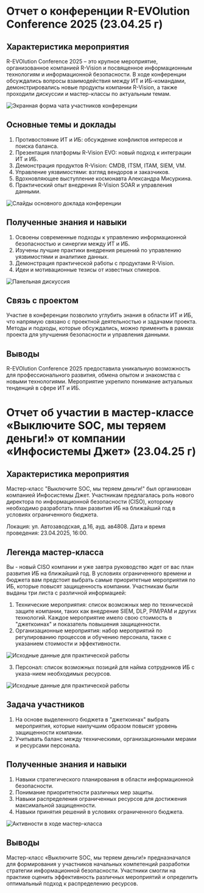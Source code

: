 
# Отчет о конференции R-EVOlution Conference 2025 (23.04.25 г)

## Характеристика мероприятия
R-EVOlution Conference 2025 – это крупное мероприятие, организованное компанией R-Vision и посвященное информационным технологиям и информационной безопасности. 
В ходе конференции обсуждались вопросы взаимодействия между ИТ и ИБ-командами, демонстрировались новые продукты компании R-Vision, а также проходили дискуссии и мастер-классы по актуальным темам.

![Экранная форма чата участников конференции](./MaksinaND_images/1screenform.jpg)

## Основные темы и доклады
1. Противостояние ИТ и ИБ: обсуждение конфликтов интересов и поиска баланса.
2. Презентация платформы R-Vision EVO: новый подход к интеграции ИТ и ИБ.
3. Демонстрация продуктов R-Vision: CMDB, ITSM, ITAM, SIEM, VM.
4. Управление уязвимостями: взгляд вендоров и заказчиков.
5. Вдохновляющее выступление космонавта Александра Мисуркина.
6. Практический опыт внедрения R-Vision SOAR и управления данными.

![Слайды основного доклада конференции](./reports/MaksinaND_images/2slides.jpg)

## Полученные знания и навыки
1. Освоены современные подходы к управлению информационной безопасностью и синергии между ИТ и ИБ.
2. Изучены лучшие практики внедрения решений по управлению уязвимостями и аналитике данных.
3. Демонстрация практической работы с продуктами R-Vision.
4. Идеи и мотивационные тезисы от известных спикеров.

![Панельная дискуссия](./reports/MaksinaND_images/3paneldiscussion.jpg)

## Связь с проектом
Участие в конференции позволило углубить знания в области ИТ и ИБ, что напрямую связано с проектной деятельностью и задачами проекта. 
Методы и подходы, которые обсуждались, можно применить в рамках проекта для улучшения безопасности и управления данными.

## Выводы
R-EVOlution Conference 2025 предоставила уникальную возможность для профессионального развития, обмена опытом и знакомства с новыми технологиями. 
Мероприятие укрепило понимание актуальных тенденций в сфере ИТ и ИБ.

# Отчет об участии в мастер-классе «Выключите SOC, мы теряем деньги!» от компании «Инфосистемы Джет» (23.04.25 г)

## Характеристика мероприятия
Мастер-класс "Выключите SOC, мы теряем деньги!" был организован компанией Инфосистемы Джет. 
Участникам предлагалась роль нового директора по информационной безопасности (CISO), которому необходимо разработать план развития ИБ на ближайший год в условиях ограниченного бюджета.

Локация: ул. Автозаводская, д.16, ауд. ав4808.
Дата и время проведения: 23.04.2025, 16:00.

## Легенда мастер-класса
Вы - новый CISO компании и уже завтра руководство ждет от вас план развития ИБ на ближайший год. 
В условиях ограниченного времени и бюджета вам предстоит выбрать самые приоритетные мероприятия по ИБ, которые повысят защищенность компании.
Участникам были выданы три листа с различной информацией:
1. Технические мероприятия: список возможных мер по технической защите компании, таких как внедрение SIEM, DLP, PIM/PAM и других технологий. Каждое мероприятие имело свою стоимость в "джеткоинах" и показатель повышения защищенности.
2. Организационные мероприятия: набор мероприятий по регулированию процессов и обучению персонала, также с указанием стоимости и эффективности.

![Исходные данные для практической работы](./reports/MaksinaND_images/4base.jpg)

3. Персонал: список возможных позиций для найма сотрудников ИБ с указа-нием необходимых ресурсов.

![Исходные данные для практической работы](./reports/MaksinaND_images/5base.jpg)

## Задача участников
1. На основе выделенного бюджета в "джеткоинах" выбрать мероприятия, которые наилучшим образом повысят уровень защищенности компании.
2. Учитывать баланс между техническими, организационными мерами и ресурсами персонала.

## Полученные знания и навыки
1. Навыки стратегического планирования в области информационной безопасности.
2. Понимание приоритетности различных мер защиты.
3. Навыки распределения ограниченных ресурсов для достижения максимальной защищенности.
4. Навыки принятия решений в условиях ограниченного бюджета.


![Активности в ходе мастер-класса](./reports/MaksinaND_images/6activities.jpg)

## Выводы
Мастер-класс «Выключите SOC, мы теряем деньги!» предназначался для формирования у участников начальных компетенций разработки стратегии информационной безопасности. 
Участники смогли на практике оценить эффективность различных мероприятий и определить оптимальный подход к распределению ресурсов.